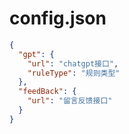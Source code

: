 # config.json 
```json
{
  "gpt": {
    "url": "chatgpt接口",
    "ruleType": "规则类型"
  },
  "feedBack": {
    "url": "留言反馈接口"
  }
}